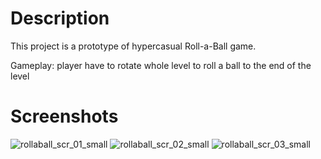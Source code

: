 # Description

This project is a prototype of hypercasual Roll-a-Ball game.

Gameplay: player have to rotate whole level to roll a ball to the end of the level

# Screenshots

![rollaball_scr_01_small](https://user-images.githubusercontent.com/46954713/114301430-e7a51780-9ad5-11eb-9dcc-cb142863296e.png)
![rollaball_scr_02_small](https://user-images.githubusercontent.com/46954713/114301431-e83dae00-9ad5-11eb-9077-c2236cea4cc7.png)
![rollaball_scr_03_small](https://user-images.githubusercontent.com/46954713/114301564-68fcaa00-9ad6-11eb-866a-f3be540de48a.png)

